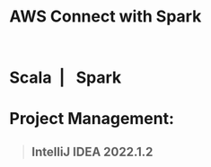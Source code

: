 # AWS Connect with Spark

&nbsp;

# Scala&nbsp; | &nbsp; Spark&nbsp; 

# Project Management:
> ## IntelliJ IDEA 2022.1.2
&nbsp;
